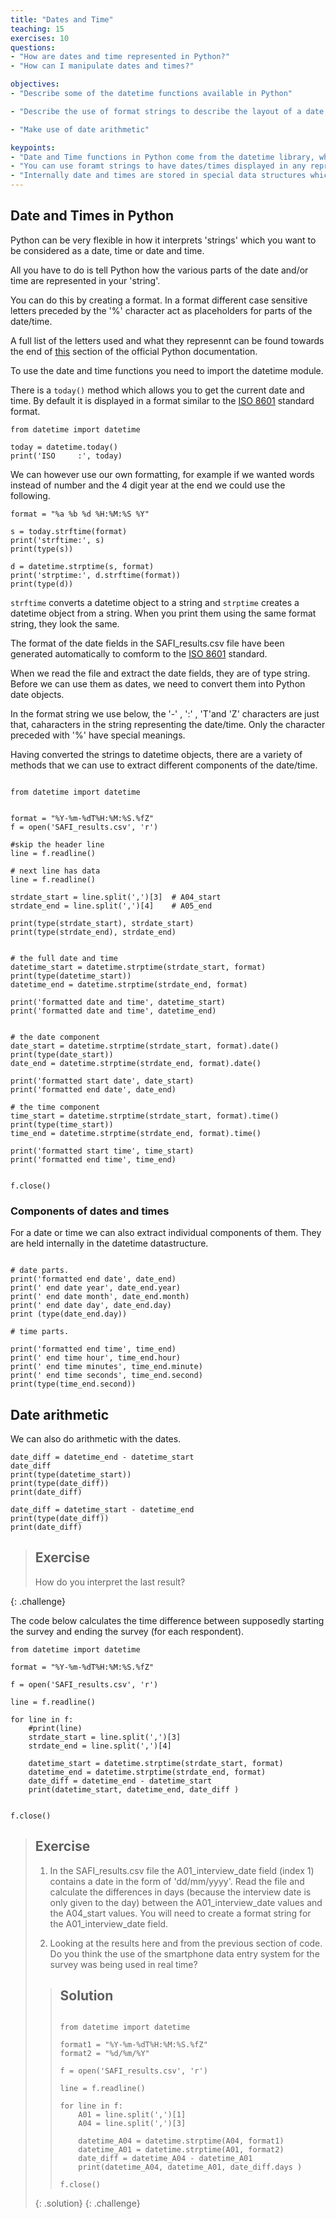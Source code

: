 ```yaml
---
title: "Dates and Time"
teaching: 15
exercises: 10
questions:
- "How are dates and time represented in Python?"
- "How can I manipulate dates and times?" 

objectives:
- "Describe some of the datetime functions available in Python"

- "Describe the use of format strings to describe the layout of a date and/or time string" 

- "Make use of date arithmetic"

keypoints:
- "Date and Time functions in Python come from the datetime library, which needs to be imported"
- "You can use foramt strings to have dates/times displayed in any representation you like"
- "Internally date and times are stored in special data structures which allow you to access the component parts of dates and times"
---
```


## Date and Times in Python

Python can be very flexible in how it interprets 'strings' which you want to be considered as a date, time or date and time.

All you have to do is tell Python how the various parts of the date and/or time are represented in your 'string'.

You can do this by creating a format. In a format different case sensitive letters preceded by the '%' character act as placeholders for parts of the date/time. 

A full list of the letters used and what they represennt can be found towards the end of [this](https://docs.python.org/3/library/datetime.html) section of the official Python documentation.

To use the date and time functions you need to import the datetime module.

There is a `today()` method which allows you to get the current date and time. 
By default it is displayed in a format similar to the [ISO 8601](https://en.wikipedia.org/wiki/ISO_8601) standard format.

~~~
from datetime import datetime

today = datetime.today()
print('ISO     :', today)
~~~

We can however use our own formatting, for example if we wanted words instead of number and the 4 digit year at the end we could use the following.

~~~
format = "%a %b %d %H:%M:%S %Y"

s = today.strftime(format)
print('strftime:', s)
print(type(s))

d = datetime.strptime(s, format)
print('strptime:', d.strftime(format))
print(type(d))
~~~

`strftime` converts a datetime object to a string and `strptime` creates a datetime object from a string. 
When you print them using the same format string, they look the same.

The format of the date fields in the SAFI_results.csv file have been generated automatically to comform to the [ISO 8601](https://en.wikipedia.org/wiki/ISO_8601) standard.

When we read the file and extract the date fields, they are of type string. Before we can use them as dates, we need to convert them into Python date objects.

In the format string we use below, the '-' , ':' , 'T'and 'Z' characters are just that, caharacters in the string representing the date/time. 
Only the character preceded with '%' have special meanings.

Having converted the strings to datetime objects, there are a variety of methods that we can use to extract different components of the date/time.

~~~

from datetime import datetime


format = "%Y-%m-%dT%H:%M:%S.%fZ"
f = open('SAFI_results.csv', 'r')

#skip the header line
line = f.readline()

# next line has data
line = f.readline()

strdate_start = line.split(',')[3]  # A04_start
strdate_end = line.split(',')[4]    # A05_end

print(type(strdate_start), strdate_start)
print(type(strdate_end), strdate_end)


# the full date and time
datetime_start = datetime.strptime(strdate_start, format)
print(type(datetime_start))
datetime_end = datetime.strptime(strdate_end, format)

print('formatted date and time', datetime_start)
print('formatted date and time', datetime_end)


# the date component
date_start = datetime.strptime(strdate_start, format).date()
print(type(date_start))
date_end = datetime.strptime(strdate_end, format).date()

print('formatted start date', date_start)
print('formatted end date', date_end)

# the time component
time_start = datetime.strptime(strdate_start, format).time()
print(type(time_start))
time_end = datetime.strptime(strdate_end, format).time()

print('formatted start time', time_start)
print('formatted end time', time_end)


f.close()

~~~

### Components of dates and times

For a date or time we can also extract individual components of them. 
They are held internally in the datetime datastructure.

~~~

# date parts.
print('formatted end date', date_end)
print(' end date year', date_end.year)
print(' end date month', date_end.month)
print(' end date day', date_end.day)
print (type(date_end.day))

# time parts.

print('formatted end time', time_end)
print(' end time hour', time_end.hour)
print(' end time minutes', time_end.minute)
print(' end time seconds', time_end.second)
print(type(time_end.second))

~~~


## Date arithmetic

We can also do arithmetic with the dates.

~~~
date_diff = datetime_end - datetime_start
date_diff
print(type(datetime_start))
print(type(date_diff))
print(date_diff)

date_diff = datetime_start - datetime_end
print(type(date_diff))
print(date_diff)

~~~


> ## Exercise
> 
> How do you interpret the last result?
> 
{: .challenge}

The code below calculates the time difference between supposedly starting the survey and ending the survey (for each respondent).


~~~
from datetime import datetime

format = "%Y-%m-%dT%H:%M:%S.%fZ"

f = open('SAFI_results.csv', 'r')

line = f.readline()

for line in f:
    #print(line)
    strdate_start = line.split(',')[3]
    strdate_end = line.split(',')[4]

    datetime_start = datetime.strptime(strdate_start, format)
    datetime_end = datetime.strptime(strdate_end, format)
    date_diff = datetime_end - datetime_start
    print(datetime_start, datetime_end, date_diff )
    
    
f.close()

~~~

> ## Exercise
> 
> 1. In the SAFI_results.csv file the A01_interview_date field (index 1) contains a date in the form of 'dd/mm/yyyy'. Read the file and calculate the differences in days (because the interview date is only given to the day) between the A01_interview_date values and the A04_start values. You will need to create a format string for the A01_interview_date field.
> 
> 2. Looking at the results here and from the previous section of code. Do you think the use of the smartphone data entry system for the survey was being used in real time?
> 
> > ## Solution
> > 
> > ~~~
> > 
> > from datetime import datetime
> > 
> > format1 = "%Y-%m-%dT%H:%M:%S.%fZ"
> > format2 = "%d/%m/%Y"
> > 
> > f = open('SAFI_results.csv', 'r')
> > 
> > line = f.readline()
> > 
> > for line in f:
> >     A01 = line.split(',')[1]
> >     A04 = line.split(',')[3]
> >    
> >     datetime_A04 = datetime.strptime(A04, format1)
> >     datetime_A01 = datetime.strptime(A01, format2)
> >     date_diff = datetime_A04 - datetime_A01
> >     print(datetime_A04, datetime_A01, date_diff.days )
> >      
> > f.close()
> > 
> > ~~~
> > 
> {: .solution}
{: .challenge}
